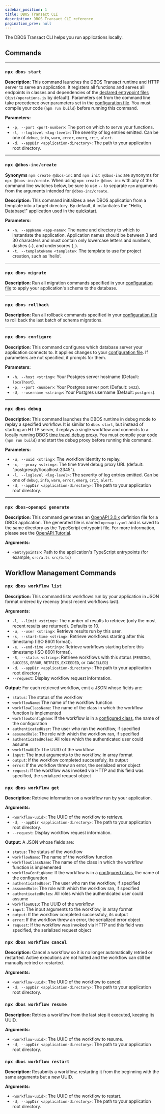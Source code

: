 ```yaml
---
sidebar_position: 1
title: DBOS Transact CLI
description: DBOS Transact CLI reference
pagination_prev: null
---
```


The DBOS Transact CLI helps you run applications locally.

## Commands

---

### `npx dbos start`

**Description:**
This command launches the DBOS Transact runtime and HTTP server to serve an application.
It registers all functions and serves all endpoints in classes and dependencies of the [declared entrypoint files](./configuration#runtime) (`dist/operations.js` by default).
Parameters set from the command line take precedence over parameters set in the [configuration file](./configuration).
You must compile your code (`npm run build`) before running this command.

**Parameters:**
- `-p, --port <port-number>`: The port on which to serve your functions.
- `-l, --loglevel <log-level>`: The severity of log entries emitted. Can be one of `debug`, `info`, `warn`, `error`, `emerg`, `crit`, `alert`.
- `-d, --appDir <application-directory>`: The path to your application root directory.

---

### `npx @dbos-inc/create`

**Synonyms**
`npm create @dbos-inc` and `npm init @dbos-inc` are synonyms for `npx @dbos-inc/create`.  When using `npm create @dbos-inc` with any of the command line switches below, be sure to use `--` to separate `npm` arguments from the arguments intended for `@dbos-inc/create`.

**Description:**
This command initializes a new DBOS application from a template into a target directory. By default, it instantiates the "Hello, Database!" application used in the [quickstart](../../getting-started/quickstart).

**Parameters:**
- `-n, --appName <app-name>`: The name and directory to which to instantiate the application. Application names should be between 3 and 30 characters and must contain only lowercase letters and numbers, dashes (`-`), and underscores (`_`).
- `-t, --templateName <template>`: The template to use for project creation, such as 'hello'.

---

### `npx dbos migrate`

**Description:**
Run all migration commands specified in your [configuration file](./configuration) to apply your application's schema to the database.

---

### `npx dbos rollback`

**Description:**
Run all rollback commands specified in your [configuration file](./configuration) to roll back the last batch of schema migrations.

---

### `npx dbos configure`

**Description:**
This command configures which database server your application connects to.
It applies changes to your [configuration file](./configuration).
If parameters are not specified, it prompts for them.

**Parameters:**
- `-h, --host <string>`: Your Postgres server hostname (Default: `localhost`).
- `-p, --port <number>`: Your Postgres server port (Default: `5432`).
- `-U, --username <string>`: Your Postgres username (Default: `postgres`).

---

### `npx dbos debug`

**Description:**
This command launches the DBOS runtime in debug mode to replay a specified workflow.
It is similar to `dbos start`, but instead of starting an HTTP server, it replays a single workflow and connects to a locally running DBOS [time travel debug proxy](../../cloud-tutorials/timetravel-debugging.md#time-travel-with-dbos-cli-non-vs-code-users).
You must compile your code (`npm run build`) and start the debug proxy before running this command.

**Parameters:**
- `-u, --uuid <string>`: The workflow identity to replay.
- `-x, --proxy <string>`: The time travel debug proxy URL (default: "postgresql://localhost:2345").
- `-l, --loglevel <log-level>`: The severity of log entries emitted. Can be one of `debug`, `info`, `warn`, `error`, `emerg`, `crit`, `alert`.
- `-d, --appDir <application-directory>`: The path to your application root directory.

---

### `npx dbos-openapi generate`

**Description:**
This command generates an [OpenAPI 3.0.x](https://www.openapis.org/) definition file for a DBOS application.
The generated file is named `openapi.yaml` and is saved to the same directory as the TypeScript entrypoint file.
For more information, please see the [OpenAPI Tutorial](../tutorials/openapi-tutorial.md).

**Arguments:**
- `<entrypoints>`: Path to the application's TypeScript entrypoints (for example, `src/a.ts src/b.ts`)

## Workflow Management Commands

### `npx dbos workflow list`

**Description:**
This command lists workflows run by your application in JSON format ordered by recency (most recent workflows last).

**Arguments:**
- `-l, --limit <string>`: The number of results to retrieve (only the most recent results are returned). Defaults to 10.
- `-u, --user <string>`: Retrieve results run by this user.
- `-s, --start-time <string>`: Retrieve workflows starting after this timestamp (ISO 8601 format).
- `-e, --end-time <string>`: Retrieve workflows starting before this timestamp (ISO 8601 format).
- `-S, --status <string>`: Retrieve workflows with this status (`PENDING`, `SUCCESS`, `ERROR`, `RETRIES_EXCEEDED`, or `CANCELLED`)
- `-d, --appDir <application-directory>`: The path to your application root directory.
- `--request`: Display workflow request information.

**Output:**
For each retrieved workflow, emit a JSON whose fields are:
- `status`: The status of the workflow
- `workflowName`: The name of the workflow function
- `workflowClassName`: The name of the class in which the workflow function is implemented
- `workflowConfigName`: If the workflow is in a [configured class](../tutorials/configured-instances.md), the name of the configuration
- `authenticatedUser`: The user who ran the workflow, if specified
- `assumedRole`: The role with which the workflow ran, if specified
- `authenticatedRoles`: All roles which the authenticated user could assume
- `workflowUUID`: The UUID of the workflow
- `input`: The input arguments to the workflow, in array format
- `output`: If the workflow completed successfuly, its output
- `error`: If the workflow threw an error, the serialized error object
- `request`: If the workflow was invoked via HTTP and this field was specified, the serialized request object

### `npx dbos workflow get`

**Description:**
Retrieve information on a workflow run by your application.

**Arguments:**
- `<workflow-uuid>`: The UUID of the workflow to retrieve.
- `-d, --appDir <application-directory>`: The path to your application root directory.
- `--request`: Display workflow request information.

**Output:**
A JSON whose fields are:
- `status`: The status of the workflow
- `workflowName`: The name of the workflow function
- `workflowClassName`: The name of the class in which the workflow function is implemented
- `workflowConfigName`: If the workflow is in a [configured class](../tutorials/configured-instances.md), the name of the configuration
- `authenticatedUser`: The user who ran the workflow, if specified
- `assumedRole`: The role with which the workflow ran, if specified
- `authenticatedRoles`: All roles which the authenticated user could assume
- `workflowUUID`: The UUID of the workflow
- `input`: The input arguments to the workflow, in array format
- `output`: If the workflow completed successfuly, its output
- `error`: If the workflow threw an error, the serialized error object
- `request`: If the workflow was invoked via HTTP and this field was specified, the serialized request object

### `npx dbos workflow cancel`

**Description:**
 Cancel a workflow so it is no longer automatically retried or restarted. Active executions are not halted and the workflow can still be manually retried or restarted.

**Arguments:**
- `<workflow-uuid>`: The UUID of the workflow to cancel.
- `-d, --appDir <application-directory>`: The path to your application root directory.

### `npx dbos workflow resume`

**Description:**
Retries a workflow from the last step it executed, keeping its UUID.

**Arguments:**
- `<workflow-uuid>`: The UUID of the workflow to resume.
- `-d, --appDir <application-directory>`: The path to your application root directory.

### `npx dbos workflow restart`

**Description:**
Resubmits a workflow, restarting it from the beginning with the same arguments but a new UUID.

**Arguments:**
- `<workflow-uuid>`: The UUID of the workflow to restart.
- `-d, --appDir <application-directory>`: The path to your application root directory.